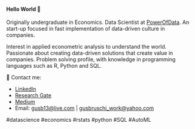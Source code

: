 #### Hello World 👋


Originally undergraduate in Economics. Data Scientist at [PowerOfData](https://www.powerofdata.com.br/#fale-conosco). An start-up focused in fast implementation of data-driven culture in companies.

Interest in applied econometric analysis to understand the world. Passionate about creating data-driven solutions that create value in companies. Problem solving profile, with knowledge in programming languages such as R, Python and SQL. 

💌 Contact me:
- [LinkedIn](https://www.linkedin.com/in/gustavo-bruschi/)
- [Research Gate](https://www.researchgate.net/profile/Gustavo_Bruschi2)
- [Medium](https://medium.com/@gustavobruschi13)
- Email: gusb13@live.com | gusbruschi_work@yahoo.com

#datascience #economics #rstats #python #SQL #AutoML
